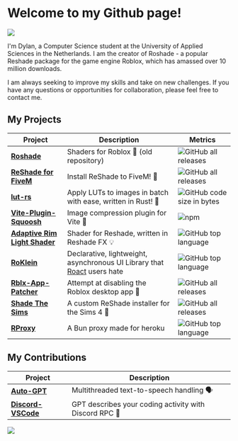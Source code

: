 # Welcome to my Github page!
![](https://img.shields.io/badge/zeal1-7289da?logo=discord&logoColor=7289da&labelColor=white)

I'm Dylan, a Computer Science student at the University of Applied Sciences in the Netherlands. I am the creator of Roshade - a popular Reshade package for the game engine Roblox, which has amassed over 10 million downloads.

I am always seeking to improve my skills and take on new challenges. If you have any questions or opportunities for collaboration, please feel free to contact me.

## My Projects
| Project | Description | Metrics |
| --- | --- | --- |
| **[Roshade](https://github.com/bituq/Roshade)** | Shaders for Roblox 🎨 (old repository) | ![GitHub all releases](https://img.shields.io/github/downloads/bituq/Roshade/total?style=for-the-badge) |
| **[ReShade for FiveM](https://github.com/bituq/FiveM-ReShade)** | Install ReShade to FiveM! 🎨 | ![GitHub all releases](https://img.shields.io/github/downloads/bituq/FiveM-ReShade/total?style=for-the-badge) |
| **[lut-rs](https://github.com/bituq/lut-rs)** | Apply LUTs to images in batch with ease, written in Rust! 🎨 | ![GitHub code size in bytes](https://img.shields.io/github/languages/code-size/bituq/lut-rs?style=for-the-badge) |
| **[Vite-Plugin-Squoosh](https://github.com/bituq/vite-plugin-squoosh)** | Image compression plugin for Vite 📸 | ![npm](https://img.shields.io/npm/dm/vite-plugin-squoosh?style=for-the-badge) |
| **[Adaptive Rim Light Shader](https://github.com/bituq/ZealShaders)** | Shader for Reshade, written in Reshade FX 💡 | ![GitHub top language](https://img.shields.io/github/languages/top/bituq/ZealShaders?style=for-the-badge) |
| **[RoKlein](https://github.com/bituq/RoKlein)** | Declarative, lightweight, asynchronous UI Library that [Roact](https://roblox.github.io/roact/) users hate | ![GitHub top language](https://img.shields.io/github/languages/top/bituq/RoKlein?style=for-the-badge) |
| **[Rblx-App-Patcher](https://github.com/bituq/roblox-app-patcher)** | Attempt at disabling the Roblox desktop app 🔧 | ![GitHub all releases](https://img.shields.io/github/downloads/bituq/roblox-app-patcher/total?style=for-the-badge) |
| **[Shade The Sims](https://github.com/shade-the-sims/setup)** | A custom ReShade installer for the Sims 4 🎨 | ![GitHub all releases](https://img.shields.io/github/downloads/shade-the-sims/setup/total?style=for-the-badge) |
| **[RProxy](https://github.com/bituq/rproxy)** | A Bun proxy made for heroku | ![GitHub top language](https://img.shields.io/github/languages/top/bituq/rproxy?style=for-the-badge) |

## My Contributions
| Project | Description |
| ------- | ----------- |
| **[Auto-GPT](https://github.com/Significant-Gravitas/Auto-GPT/pull/242)** | Multithreaded text-to-speech handling 🗣️ |
| **[Discord-VSCode](https://github.com/bituq/discord-vscode/tree/gpt)** | GPT describes your coding activity with Discord RPC 🤖 |

![](https://komarev.com/ghpvc/?username=bituq&style=for-the-badge)
